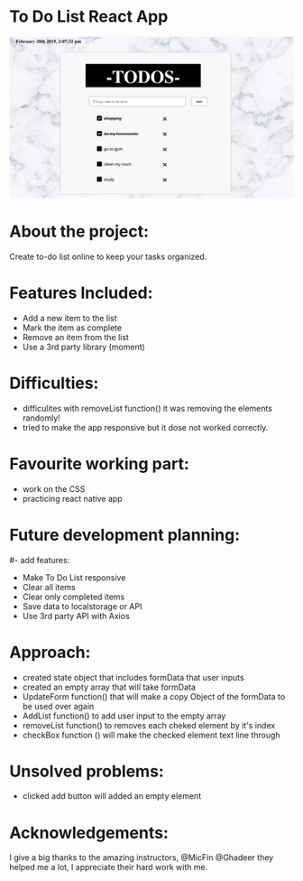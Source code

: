 # To Do List React App

 ![alt text](src/screenshot-todos.png)
      

# About the project:

Create to-do list online to keep your tasks organized. 

# Features Included:
- Add a new item to the list
- Mark the item as complete
- Remove an item from the list
- Use a 3rd party library (moment)

# Difficulties:
- difficulites with removeList function() it was removing the elements randomly!
- tried to make the app responsive but it dose not worked correctly.

# Favourite working part:
- work on the CSS 
- practicing react native app

# Future development planning:
#- add features:
- Make To Do List responsive
- Clear all items
- Clear only completed items
- Save data to localstorage or API
- Use 3rd party API with Axios

# Approach:
- created state object that includes formData that user inputs
- created an empty array that will take formData
- UpdateForm function() that will make a copy Object of the formData to be used over   again
- AddList function() to add user input to the empty array
- removeList function() to removes each cheked element by it's index
- checkBox function () will make the checked element text line through

# Unsolved problems:
- clicked add button will added an empty element
      
# Acknowledgements:

I give a big thanks to the amazing instructors,
@MicFin
@Ghadeer
they helped me a lot,
I appreciate their hard work with me.

